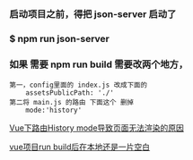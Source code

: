 ### 启动项目之前，得把 json-server 启动了

### $  npm run json-server



### 如果 需要 npm run build  需要改两个地方，

    第一，config里面的 index.js 改成下面的
        assetsPublicPath: './'  
    第二将 main.js 的路由 下面这个 删掉
        mode:'history' 



[Vue下路由History mode导致页面无法渲染的原因](https://blog.csdn.net/xjlinme/article/details/74783887)

[vue项目run build后在本地还是一片空白](https://segmentfault.com/q/1010000010464754)